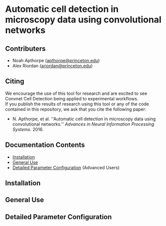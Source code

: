 # Automatic cell detection in microscopy data using convolutional networks

## Contributers
- Noah Apthorpe (apthorpe@princeton.edu)
- Alex Riordan (ariordan@princeton.edu)

## Citing
We encourage the use of this tool for research and are excited to see Convnet Cell Detection being applied to experimental workflows.  
If you publish the results of research using this tool or any of the code contained in this repository, we ask that you cite the following
paper:
-  N. Apthorpe, et al. ''Automatic cell detection in microscopy data using convolutional networks.'' *Advances in Neural Information Processing Systems.* 2016. 

## Documentation Contents
- [Installation](#installation)
- [General Use](#general-use)
- [Detailed Parameter Configuration](#detailed-parameter-configuration) (Advanced Users)

## Installation

## General Use

## Detailed Parameter Configuration
